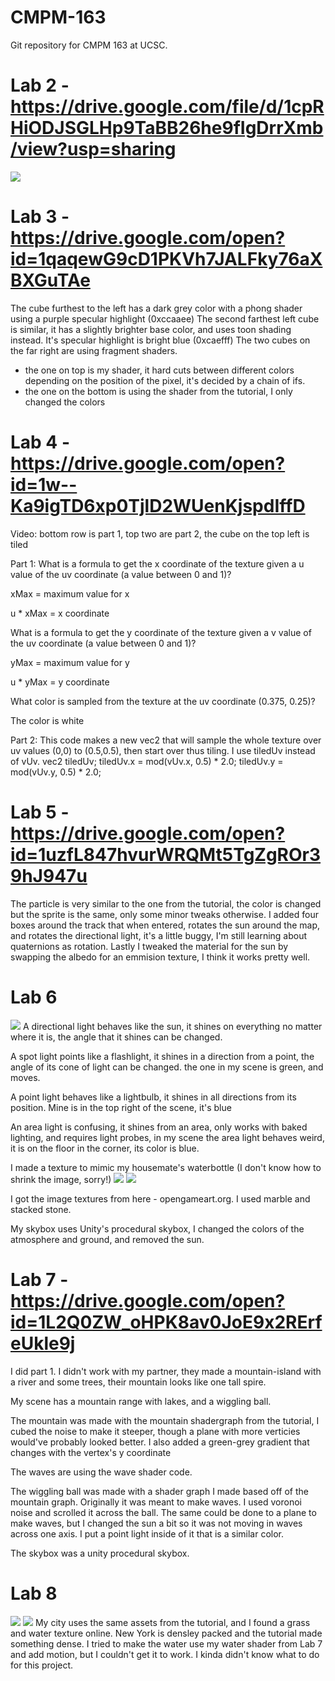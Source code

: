 # CMPM-163
Git repository for CMPM 163 at UCSC.


# Lab 2 - https://drive.google.com/file/d/1cpRHiODJSGLHp9TaBB26he9fIgDrrXmb/view?usp=sharing

![](images/Offering.PNG)

# Lab 3 - https://drive.google.com/open?id=1qaqewG9cD1PKVh7JALFky76aXBXGuTAe
The cube furthest to the left has a dark grey color with a phong shader using a purple specular highlight (0xccaaee)
The second farthest left cube is similar, it has a slightly brighter base color, and uses toon shading instead. It's specular highlight is bright blue (0xcaefff)
The two cubes on the far right are using fragment shaders.
  - the one on top is my shader, it hard cuts between different colors depending on the position of the pixel, it's decided by a chain of ifs.
  - the one on the bottom is using the shader from the tutorial, I only changed the colors

# Lab 4 - https://drive.google.com/open?id=1w--Ka9igTD6xp0TjlD2WUenKjspdIffD

Video: bottom row is part 1, top two are part 2, the cube on the top left is tiled

Part 1:
  What is a formula to get the x coordinate of the texture given a u value of the uv coordinate (a value between 0 and 1)?
  
  xMax = maximum value for x
  
  u * xMax = x coordinate
  
  What is a formula to get the y coordinate of the texture given a v value of the uv coordinate (a value between 0 and 1)?
  
  yMax = maximum value for y
  
  u * yMax = y coordinate
  
  What color is sampled from the texture at the uv coordinate (0.375, 0.25)?
  
  The color is white

Part 2:
This code makes a new vec2 that will sample the whole texture over uv values (0,0) to (0.5,0.5), then start over thus tiling. I use tiledUv instead of vUv.
vec2 tiledUv;
	tiledUv.x = mod(vUv.x, 0.5) * 2.0;
	tiledUv.y = mod(vUv.y, 0.5) * 2.0;
	
# Lab 5 - https://drive.google.com/open?id=1uzfL847hvurWRQMt5TgZgROr39hJ947u
The particle is very similar to the one from the tutorial, the color is changed but the sprite is the same, only some minor tweaks otherwise. I added four boxes around the track that when entered, rotates the sun around the map, and rotates the directional light, it's a little buggy, I'm still learning about quaternions as rotation. Lastly I tweaked the material for the sun by swapping the albedo for an emmision texture, I think it works pretty well.

# Lab 6 
![](images/Lab6Scene.PNG)
A directional light behaves like the sun, it shines on everything no matter where it is, the angle that it shines can be changed.

A spot light points like a flashlight, it shines in a direction from a point, the angle of its cone of light can be changed. the one in my scene is green, and moves.

A point light behaves like a lightbulb, it shines in all directions from its position. Mine is in the top right of the scene, it's blue

An area light is confusing, it shines from an area, only works with baked lighting, and requires light probes, in my scene the area light behaves weird, it is on the floor in the corner, its color is blue.

I made a texture to mimic my housemate's waterbottle (I don't know how to shrink the image, sorry!) ![](images/Bottle.jpg) ![](images/Lab6Mat.PNG)

I got the image textures from here - opengameart.org. I used marble and stacked stone.

My skybox uses Unity's procedural skybox, I changed the colors of the atmosphere and ground, and removed the sun.

# Lab 7 - https://drive.google.com/open?id=1L2Q0ZW_oHPK8av0JoE9x2RErfeUkle9j
I did part 1. I didn't work with my partner, they made a mountain-island with a river and some trees, their mountain looks like one tall spire.

My scene has a mountain range with lakes, and a wiggling ball.

The mountain was made with the mountain shadergraph from the tutorial, I cubed the noise to make it steeper, though a plane with more verticies would've probably looked better. I also added a green-grey gradient that changes with the vertex's y coordinate

The waves are using the wave shader code.

The wiggling ball was made with a shader graph I made based off of the mountain graph. Originally it was meant to make waves. I used voronoi noise and scrolled it across the ball. The same could be done to a plane to make waves, but I changed the sun a bit so it was not moving in waves across one axis. I put a point light inside of it that is a similar color.

The skybox was a unity procedural skybox.

# Lab 8 
![](images/newyork.jpg) ![](images/MyYork.PNG)
My city uses the same assets from the tutorial, and I found a grass and water texture online. New York is densley packed and the tutorial made something dense. I tried to make the water use my water shader from Lab 7 and add motion, but I couldn't get it to work. I kinda didn't know what to do for this project.
